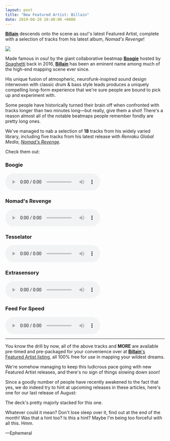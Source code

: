 ```yaml
---
layout: post
title: "New Featured Artist: Billain"
date: 2019-08-20 10:40:00 +0000
---
```


[**Billain**](https://osu.ppy.sh/beatmaps/artists/46) descends onto the scene as osu!'s latest Featured Artist, complete with a selection of tracks from his latest album, *Nomad's Revenge*!

![](https://assets.ppy.sh/artists/46/header.jpg)

Made famous in osu! by the giant collaborative beatmap [**Boogie**](https://osu.ppy.sh/beatmapsets/411435#osu/966177) hosted by [Spaghetti](https://osu.ppy.sh/users/4761930) back in 2016, [**Billain**](https://osu.ppy.sh/beatmaps/artists/46) has been an eminent name among much of the high-end mapping scene ever since.

His unique fusion of atmospheric, neurofunk-inspired sound design interwoven with classic drum & bass style leads produces a uniquely compelling long-form experience that we're sure people are bound to pick up and experiment with.

Some people have historically turned their brain off when confronted with tracks longer than two minutes long—but really, give them a shot! There's a reason almost all of the notable beatmaps people remember fondly are pretty long ones.

We've managed to nab a selection of **18** tracks from his widely varied library, including five tracks from his latest release with *Renraku Global Media*, [*Nomad's Revenge*](https://renraku.bandcamp.com/album/nomads-revenge).

Check them out:

### Boogie

<audio controls>
    <source src="https://assets.ppy.sh/artists/46/previews/1191.mp3" type="audio/mpeg">
</audio>

### Nomad's Revenge

<audio controls>
    <source src="https://assets.ppy.sh/artists/46/previews/1194.mp3" type="audio/mpeg">
</audio>

### Tesselator

<audio controls>
    <source src="https://assets.ppy.sh/artists/46/previews/1198.mp3" type="audio/mpeg">
</audio>

### Extrasensory

<audio controls>
    <source src="https://assets.ppy.sh/artists/46/previews/1186.mp3" type="audio/mpeg">
</audio>

### Feed For Speed

<audio controls>
    <source src="https://assets.ppy.sh/artists/46/previews/1184.mp3" type="audio/mpeg">
</audio>

---

You know the drill by now, all of the above tracks and **MORE** are available pre-timed and pre-packaged for your convenience over at [**Billain**'s Featured Artist listing](https://osu.ppy.sh/beatmaps/artists/46), all 100% free for use in mapping your wildest dreams.

We're somehow managing to keep this ludicrous pace going with new Featured Artist releases, and there's no sign of things slowing down soon! 

Since a goodly number of people have recently awakened to the fact that yes, we do indeed try to hint at upcoming releases in these articles, here's one for our last release of August:

The deck's pretty majorly stacked for this one.

Whatever could it mean? Don't lose sleep over it, find out at the end of the month! Was that a hint too? Is this a hint? Maybe I'm being too forceful with all this. Hmm.

—Ephemeral
